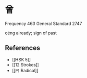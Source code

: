 # 曾
Frequency 463
General Standard 2747

céng
already; sign of past

## References
- [[HSK 5]]
- [[12 Strokes]]
- [[曰 Radical]]